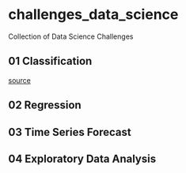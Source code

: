 # challenges_data_science

Collection of Data Science Challenges

## 01 Classification
[source](https://github.com/icaropaiv/challenges_data_science/blob/main/CHALLENGE_01(C).ipynb)

## 02 Regression


## 03 Time Series Forecast


## 04 Exploratory Data Analysis
